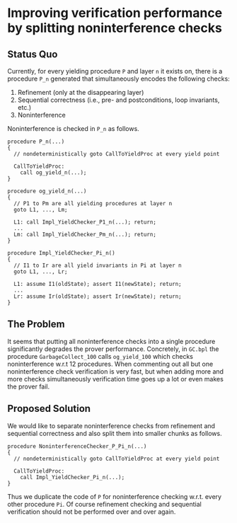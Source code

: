 # Improving verification performance by splitting noninterference checks

## Status Quo

Currently, for every yielding procedure `P` and layer `n` it exists on,
there is a procedure `P_n` generated that simultaneously encodes the
following checks:

1. Refinement (only at the disappearing layer)
2. Sequential correctness (i.e., pre- and postconditions, loop invariants, etc.)
3. Noninterference

Noninterference is checked in `P_n` as follows.

```
procedure P_n(...)
{
  // nondeterministically goto CallToYieldProc at every yield point

  CallToYieldProc:
    call og_yield_n(...);
}

procedure og_yield_n(...)
{
  // P1 to Pm are all yielding procedures at layer n
  goto L1, ..., Lm;

  L1: call Impl_YieldChecker_P1_n(...); return;
  ...
  Lm: call Impl_YieldChecker_Pm_n(...); return;
}

procedure Impl_YieldChecker_Pi_n()
{
  // I1 to Ir are all yield invariants in Pi at layer n
  goto L1, ..., Lr;

  L1: assume I1(oldState); assert I1(newState); return;
  ...
  Lr: assume Ir(oldState); assert Ir(newState); return;
}
```
## The Problem

It seems that putting all noninterference checks into a single procedure
significantly degrades the prover performance. Concretely, in `GC.bpl`
the procedure `GarbageCollect_100` calls `og_yield_100` which checks
noninterference w.r.t 12 procedures. When commenting out all but one
noninterference check verification is very fast, but when adding more and
more checks simultaneously verification time goes up a lot or even makes
the prover fail.

## Proposed Solution

We would like to separate noninterference checks from refinement and
sequential correctness and also split them into smaller chunks as follows.

```
procedure NoninterferenceChecker_P_Pi_n(...)
{
  // nondeterministically goto CallToYieldProc at every yield point

  CallToYieldProc:
    call Impl_YieldChecker_Pi_n(...);
}
```

Thus we duplicate the code of `P` for noninterference checking w.r.t.
every other procedure `Pi`. Of course refinement checking and sequential
verification should not be performed over and over again.
